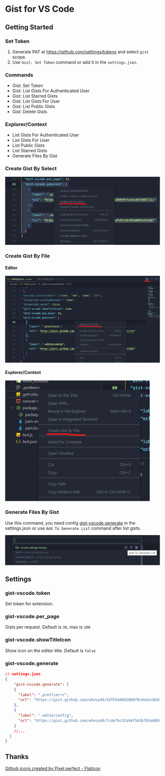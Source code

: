 # Gist for VS Code

## Getting Started

### Set Token

1. Generate PAT at https://github.com/settings/tokens and select `gist` scope.
2. Use `Gist: Set Token` command or add it in the `settings.json`.

### Commands

- Gist: Set Token
- Gist: List Gists For Authenticated User
- Gist: List Starred Gists
- Gist: List Gists For User
- Gist: List Public Gists
- Gist: Delete Gists

### Explorer/Context

- List Gists For Authenticated User
- List Gists For User
- List Public Gists
- List Starred Gists
- Generate Files By Gist

### Create Gist By Select

![create gist by select](https://raw.githubusercontent.com/whosydd/images-in-one/main/images/202212152003293.png)

### Create Gist By File

#### Editor

![create gist by file](https://raw.githubusercontent.com/whosydd/images-in-one/main/images/202212152003655.png)

#### Explorer/Context

![create gist by file1](https://raw.githubusercontent.com/whosydd/images-in-one/main/images/202212152008466.png)

### Generate Files By Gist

Use this command, you need config [gist-vscode.generate](#generate) in the settings.json or use `Add To Generate List` command after list gists.

![generate](https://raw.githubusercontent.com/whosydd/images-in-one/main/images/202212152001474.png)

## Settings

### gist-vscode.token

Set token for extension. 

### gist-vscode.per_page

Gists per request. Default is `30`, max is `100`

### gist-vscode.showTitleIcon

Show icon on the editor title. Default is `false`

### <span id = "generate">gist-vscode.generate</span>

```json
// settings.json
{
    "gist-vscode.generate": [
    {
      "label": ".prettierrc",
      "url": "https://gist.github.com/whosydd/3d7554d6818b0f9c9a2ec8e928857211"
    },
    {
      "label": ".editorconfig",
      "url": "https://gist.github.com/whosydd/fcdefbc52a94f561bf03e08b9e3628d7"
    }
    //...
  ]
}
```

## Thanks

<a href="https://www.flaticon.com/free-icons/github" title="github icons">Github icons created by Pixel perfect - Flaticon</a>
